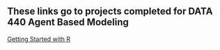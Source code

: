## These links go to projects completed for DATA 440 Agent Based Modeling

[Getting Started with R](https://luked77.github.io/Agent_based_modeling_DATA440/Getting_started_R)

